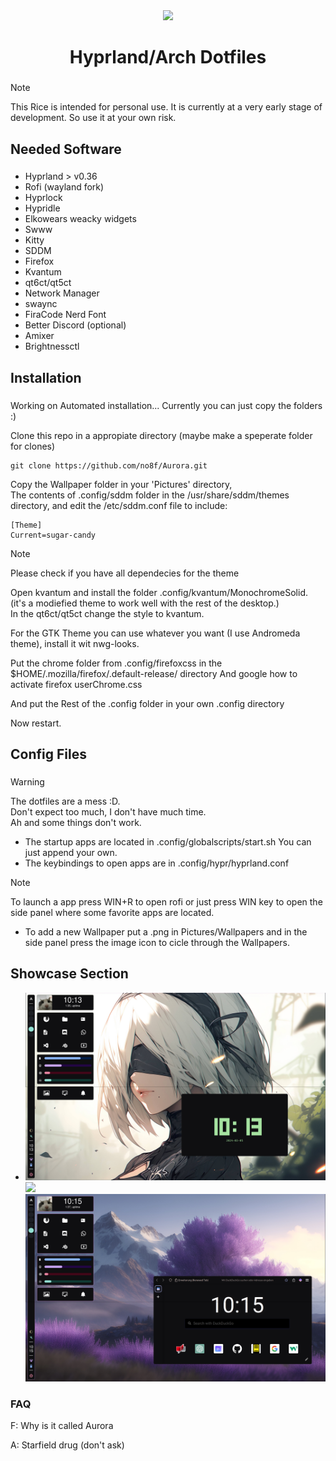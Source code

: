 <div align="center">
  <img height="150" src="https://www.marthastewart.com/thmb/ts80O6Fy1XyD66-QKjM9AweAh4o=/1500x0/filters:no_upscale():max_bytes(150000):strip_icc()/perfect-white-rice-7-ef73aef3b89c42008d409441071502fb.jpg"  />
</div>

###

<div align="center">
</div>

###

<h1 align="center">Hyprland/Arch Dotfiles</h1>

###

>[!Note]
>This Rice is intended for personal use. It is currently at a very early stage of development. So use it at your own risk.

###

<h2 align="left">Needed Software</h2>

###

- Hyprland  > v0.36
- Rofi (wayland fork)
- Hyprlock
- Hypridle
- Elkowears weacky widgets
- Swww
- Kitty
- SDDM
- Firefox
- Kvantum
- qt6ct/qt5ct
- Network Manager
- swaync
- FiraCode Nerd Font
- Better Discord (optional)
- Amixer
- Brightnessctl

###


###

<h2 align="left">Installation</h2>

###

Working on Automated installation... Currently you can just copy the folders :)

Clone this repo in a appropiate directory (maybe make a speperate folder for clones)
```
git clone https://github.com/no8f/Aurora.git
```

Copy the Wallpaper folder in your 'Pictures' directory,<br> The contents of .config/sddm folder 
in the /usr/share/sddm/themes directory, and edit the /etc/sddm.conf file to include: <br>

```
[Theme]
Current=sugar-candy
```

>[!Note]
>Please check if you have all dependecies for the theme

Open kvantum and install the folder .config/kvantum/MonochromeSolid. (it's a modiefied theme to work well with the rest of the desktop.)<br>
In the qt6ct/qt5ct change the style to kvantum.

For the GTK Theme you can use whatever you want (I use Andromeda theme), install it wit nwg-looks.

<p>Put the chrome folder from .config/firefoxcss in the $HOME/.mozilla/firefox/<some-mane>.default-release/ directory And google how to activate firefox userChrome.css</p>
<p>And put the Rest of the .config folder in your own .config directory<br></p>
Now restart.

###

<h2 align="left">Config Files</h2>

###
>[!Warning]
>The dotfiles are a mess :D.<br>Don't expect too much, I don't have much time.<br>Ah and some things don't work.

- The startup apps are located in .config/globalscripts/start.sh You can just append your own.
- The keybindings to open apps are in .config/hypr/hyprland.conf
>[!Note]
>To launch a app press WIN+R to open rofi or just press WIN key to open the side panel where some favorite apps are located.
- To add a new Wallpaper put a .png in Pictures/Wallpapers and in the side panel press the image icon to cicle through the Wallpapers.  


## Showcase Section
-
	![](.config/assets/1.png)
     	![](.config/assets/2.png)
    	![](.config/assets/3.png)

###

<h3>FAQ</h3>

<p>F: Why is it called Aurora</p>
<p>A: Starfield drug (don't ask)</p>
